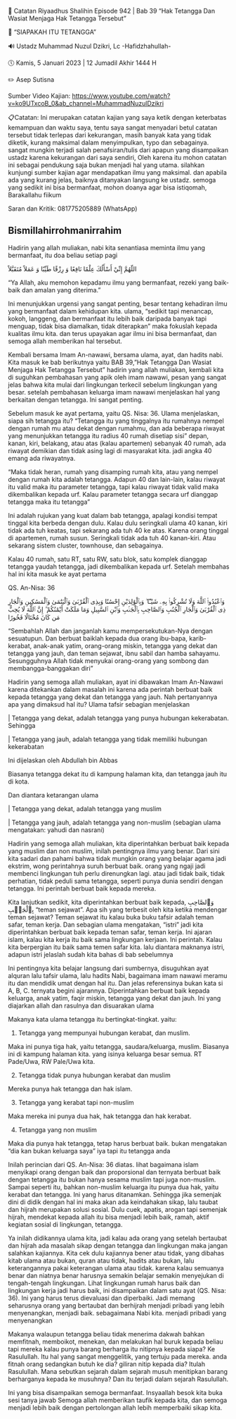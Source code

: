 📓 Catatan Riyaadhus Shalihin Episode 942 | Bab 39 “Hak Tetangga Dan Wasiat Menjaga Hak Tetangga Tersebut”

📝 “SIAPAKAH ITU TETANGGA”

🔊 Ustadz Muhammad Nuzul Dzikri, Lc -Hafidzhahullah-

🕔 Kamis, 5 Januari 2023 | 12 Jumadil Akhir 1444 H

✏️ Asep Sutisna

Sumber Video Kajian: https://www.youtube.com/watch?v=ko9UTxcoB_0&ab_channel=MuhammadNuzulDzikri

📋Catatan: Ini merupakan catatan kajian yang saya ketik dengan keterbatas kemampuan dan waktu saya, tentu saya sangat menyadari betul catatan tersebut tidak terlepas dari kekurangan, masih banyak kata yang tidak diketik, kurang maksimal dalam menyimpulkan, typo dan sebagainya. sangat mungkin terjadi salah penafsiran/tulis dari apapun yang disampaikan ustadz karena kekurangan dari saya sendiri, Oleh karena itu mohon catatan ini sebagai pendukung saja bukan menjadi hal yang utama. silahkan kunjungi sumber kajian agar mendapatkan ilmu yang maksimal. dan apabila ada yang kurang jelas, baiknya ditanyakan langsung ke ustadz. semoga yang sedikit ini bisa bermanfaat, mohon doanya agar bisa istiqomah, Barakallahu fiikum

Saran dan Kritik: 081775205889 (WhatsApp)

Bismillahirrohmanirrahim
---

Hadirin yang allah muliakan, nabi kita senantiasa meminta ilmu yang bermanfaat, itu doa beliau setiap pagi

اللّهُمَّ إِنِّيْ أَسْأَلُكَ عِلْمًا نَافِعًا وَ رِزْقًا طَيِّبًا وَ عَمَلاً مُتَقَبَّلاً

“Ya Allah, aku memohon kepadamu ilmu yang bermanfaat, rezeki yang baik-baik dan amalan yang diterima.”

Ini menunjukkan urgensi yang sangat penting, besar tentang kehadiran ilmu yang bermanfaat dalam kehidupan kita. ulama, “sedikit tapi menancap, kokoh, langgeng, dan bermanfaat itu lebih baik daripada banyak tapi menguap, tidak bisa diamalkan, tidak diterapkan” maka fokuslah kepada kualitas ilmu kita. dan terus upayakan agar ilmu ini bisa bermanfaat, dan semoga allah memberikan hal tersebut.

Kembali bersama Imam An-nawawi, bersama ulama, ayat, dan hadits nabi. Kita masuk ke bab berikutnya yaitu BAB 39,”Hak Tetangga Dan Wasiat Menjaga Hak Tetangga Tersebut” hadirin yang allah muliakan, kembali kita di suguhkan pembahasan yang apik oleh imam nawawi, pesan yang sangat jelas bahwa kita mulai dari lingkungan terkecil sebelum lingkungan yang besar. setelah pembahasan keluarga imam nawawi menjelaskan hal yang berkaitan dengan tetangga. Ini sangat penting.

Sebelum masuk ke ayat pertama, yaitu QS. Nisa: 36. Ulama menjelaskan, siapa sih tetangga itu? “Tetangga itu yang tinggalnya itu rumahnya nempel dengan rumah mu atau dekat dengan rumahmu, dan ada beberapa riwayat yang menunjukkan tetangga itu radius 40 rumah disetiap sisi” depan, kanan, kiri, belakang, atau atas (kalau apartemen) sebanyak 40 rumah, ada riwayat demikian dan tidak asing lagi di masyarakat kita. jadi angka 40 emang ada riwayatnya.

“Maka tidak heran, rumah yang disamping rumah kita, atau yang nempel dengan rumah kita adalah tetangga. Adapun 40 dan lain-lain, kalau riwayat itu valid maka itu parameter tetangga, tapi kalau riwayat tidak valid maka dikembalikan kepada urf. Kalau parameter tetangga secara urf dianggap tetangga maka itu tetangga”

Ini adalah rujukan yang kuat dalam bab tetangga, apalagi kondisi tempat tinggal kita berbeda dengan dulu. Kalau dulu seringkali ulama 40 kanan, kiri tidak ada tuh keatas, tapi sekarang ada tuh 40 ke atas. Karena orang tinggal di apartemen, rumah susun. Seringkali tidak ada tuh 40 kanan-kiri. Atau sekarang sistem cluster, townhouse, dan sebagainya.

Kalau 40 rumah, satu RT, satu RW, satu blok, satu komplek dianggap tetangga yaudah tetangga, jadi dikembalikan kepada urf. Setelah membahas hal ini kita masuk ke ayat pertama

QS. An-Nisa: 36

وَٱعْبُدُوا۟ ٱللَّهَ وَلَا تُشْرِكُوا۟ بِهِۦ شَيْـًٔا ۖ وَبِٱلْوَٰلِدَيْنِ إِحْسَٰنًا وَبِذِى ٱلْقُرْبَىٰ وَٱلْيَتَٰمَىٰ وَٱلْمَسَٰكِينِ وَٱلْجَارِ ذِى ٱلْقُرْبَىٰ وَٱلْجَارِ ٱلْجُنُبِ وَٱلصَّاحِبِ بِٱلْجَنۢبِ وَٱبْنِ ٱلسَّبِيلِ وَمَا مَلَكَتْ أَيْمَٰنُكُمْ ۗ إِنَّ ٱللَّهَ لَا يُحِبُّ مَن كَانَ مُخْتَالًا فَخُورًا

“Sembahlah Allah dan janganlah kamu mempersekutukan-Nya dengan sesuatupun. Dan berbuat baiklah kepada dua orang ibu-bapa, karib-kerabat, anak-anak yatim, orang-orang miskin, tetangga yang dekat dan tetangga yang jauh, dan teman sejawat, ibnu sabil dan hamba sahayamu. Sesungguhnya Allah tidak menyukai orang-orang yang sombong dan membangga-banggakan diri”

Hadirin yang semoga allah muliakan, ayat ini dibawakan Imam An-Nawawi karena ditekankan dalam masalah ini karena ada perintah berbuat baik kepada tetangga yang dekat dan tetangga yang jauh. Nah pertanyannya apa yang dimaksud hal itu? Ulama tafsir sebagian menjelaskan

| Tetangga yang dekat, adalah tetangga yang punya hubungan kekerabatan. Sehingga

| Tetangga yang jauh, adalah tetangga yang tidak memiliki hubungan kekerabatan

Ini dijelaskan oleh Abdullah bin Abbas

Biasanya tetangga dekat itu di kampung halaman kita, dan tetangga jauh itu di kota.

Dan diantara ketarangan ulama

| Tetangga yang dekat, adalah tetangga yang muslim

| Tetangga yang jauh, adalah tetangga yang non-muslim (sebagian ulama mengatakan: yahudi dan nasrani)

Hadirin yang semoga allah muliakan, kita diperintahkan berbuat baik kepada yang muslim dan non muslim, inilah pentingnya ilmu yang benar. Dari sini kita sadari dan pahami bahwa tidak mungkin orang yang belajar agama jadi ekstrim, wong perintahnya suruh berbuat baik. orang yang ngaji jadi membenci lingkungan tuh perlu direnungkan lagi. atau jadi tidak baik, tidak perhatian, tidak peduli sama tetangga, seperti punya dunia sendiri dengan tetangga. Ini perintah berbuat baik kepada mereka.

Kita lanjutkan sedikit, kita diperintahkan berbuat baik kepada, وَٱلصَّاحِبِ بِٱلْجَنۢبِ “teman sejawat”. Apa sih yang terbesit oleh kita ketika mendengar teman sejawat? Teman sejawat itu kalau buka buku tafsir adalah teman safar, teman kerja. Dan sebagian ulama mengatakan, “istri” jadi kita diperintahkan berbuat baik kepada teman safar, teman kerja. Ini ajaran islam, kalau kita kerja itu baik sama lingkungan kerjaan. Ini perintah. Kalau kita berpergian itu baik sama temen safar kita. lalu diantara maknanya istri, adapun istri jelaslah sudah kita bahas di bab sebelumnya

Ini pentingnya kita belajar langsung dari sumbernya, disuguhkan ayat alquran lalu tafsir ulama, lalu hadits Nabi, bagaimana imam nawawi meramu itu dan mendidik umat dengan hal itu. Dan jelas referensinya bukan kata si A, B, C. ternyata begini ajarannya. Diperintahkan berbuat baik kepada keluarga, anak yatim, faqir miskin, tetangga yang dekat dan jauh. Ini yang diajarkan allah dan rasulnya dan disuarakan ulama

Makanya kata ulama tetangga itu bertingkat-tingkat. yaitu:

1) Tetangga yang mempunyai hubungan kerabat, dan muslim.

Maka ini punya tiga hak, yaitu tetangga, saudara/keluarga, muslim. Biasanya ini di kampung halaman kita. yang isinya keluarga besar semua. RT Pade/Uwa, RW Pale/Uwa kita.

2) Tetangga tidak punya hubungan kerabat dan muslim

Mereka punya hak tetangga dan hak islam.

3) Tetangga yang kerabat tapi non-muslim

Maka mereka ini punya dua hak, hak tetangga dan hak kerabat.

4) Tetangga yang non muslim

Maka dia punya hak tetangga, tetap harus berbuat baik. bukan mengatakan “dia kan bukan keluarga saya” iya tapi itu tetangga anda

Inilah perincian dari QS. An-Nisa: 36 diatas. lihat bagaimana islam menyikapi orang dengan baik dan proporsional dan ternyata berbuat baik dengan tetangga itu bukan hanya sesama muslim tapi juga non-muslim. Sampai seperti itu, bahkan non-muslim keluarga itu punya dua hak, yaitu kerabat dan tetangga. Ini yang harus ditanamkan. Sehingga jika semenjak dini di didik dengan hal ini maka akan ada keindahakan sikap, lalu taubat dan hijrah merupakan solusi sosial. Dulu cuek, apatis, arogan tapi semenjak hijrah, mendekat kepada allah itu bisa menjadi lebih baik, ramah, aktif kegiatan sosial di lingkungan, tetangga.

Ya inilah didikannya ulama kita, jadi kalau ada orang yang setelah bertaubat dan hijrah ada masalah sikap dengan tetangga dan lingkungan maka jangan salahkan kajiannya. Kita cek dulu kajiannya bener atau tidak, yang dibahas kitab ulama atau bukan, quran atau tidak, hadits atau bukan, lalu keterangannya pakai keterangan ulama atau tidak. karena kalau semuanya benar dan niatnya benar harusnya semakin belajar semakin menyejukan di tengah-tengah lingkungan. Lihat lingkungan rumah harus baik dan lingkungan kerja jadi harus baik, ini disampaikan dalam satu ayat (QS. Nisa: 36). Ini yang harus terus dievaluasi dan diperbaiki. Jadi memang seharusnya orang yang bertaubat dan berhijrah menjadi pribadi yang lebih menyenangkan, menjadi baik. sebagaimana Nabi kita. menjadi pribadi yang menyenangkan

Makanya walaupun tetangga beliau tidak menerima dakwah bahkan memfitnah, memboikot, menekan, dan melakukan hal buruk kepada beliau tapi mereka kalau punya barang berharga itu nitipnya kepada siapa? Ke Rasulullah. Itu hal yang sangat menggelitik, yang tertuju pada mereka. anda fitnah orang sedangkan butuh ke dia? giliran nitip kepada dia? Itulah Rasulullah. Mana sebutkan sejarah dalam sejarah musuh menitipkan barang berharganya kepada ke musuhnya? Dan itu terjadi dalam sejarah Rasulullah.

Ini yang bisa disampaikan semoga bermanfaat. Insyaallah besok kita buka sesi tanya jawab Semoga allah memberikan taufik kepada kita, dan semoga menjadi lebih baik dengan pertolongan allah lebih memperbaiki sikap kita.
